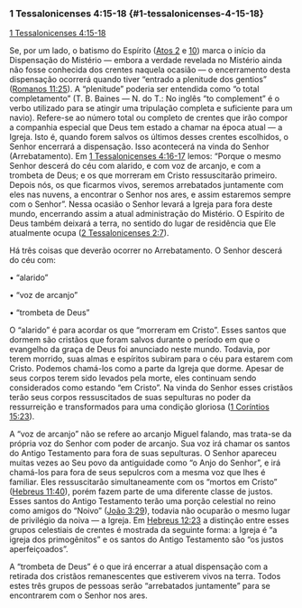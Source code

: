 ### 1 Tessalonicenses 4:15-18 {#1-tessalonicenses-4-15-18}

[1 Tessalonicenses 4:15-18](http://bibliaonline.com.br/acf/1ts/4/15-18)

Se, por um lado, o batismo do Espírito ([Atos 2](http://bibliaonline.com.br/acf/atos/2) e [10](http://bibliaonline.com.br/acf/atos/10)) marca o início da Dispensação do Mistério — embora a verdade revelada no Mistério ainda não fosse conhecida dos crentes naquela ocasião — o encerramento desta dispensação ocorrerá quando tiver “entrado a plenitude dos gentios” ([Romanos 11:25](http://bibliaonline.com.br/acf/rm/11/25)). A “plenitude” poderia ser entendida como “o total completamento” (T. B. Baines — N. do T.: No inglês “to complement” é o verbo utilizado para se atingir uma tripulação completa e suficiente para um navio). Refere-se ao número total ou completo de crentes que irão compor a companhia especial que Deus tem estado a chamar na época atual — a Igreja. Isto é, quando forem salvos os últimos desses crentes escolhidos, o Senhor encerrará a dispensação. Isso acontecerá na vinda do Senhor (Arrebatamento). Em [1 Tessalonicenses 4:16-17](http://bibliaonline.com.br/acf/1ts/4/16-17) lemos: “Porque o mesmo Senhor descerá do céu com alarido, e com voz de arcanjo, e com a trombeta de Deus; e os que morreram em Cristo ressuscitarão primeiro. Depois nós, os que ficarmos vivos, seremos arrebatados juntamente com eles nas nuvens, a encontrar o Senhor nos ares, e assim estaremos sempre com o Senhor”. Nessa ocasião o Senhor levará a Igreja para fora deste mundo, encerrando assim a atual administração do Mistério. O Espírito de Deus também deixará a terra, no sentido do lugar de residência que Ele atualmente ocupa ([2 Tessalonicenses 2:7](http://bibliaonline.com.br/acf/2ts/2/7)).

Há três coisas que deverão ocorrer no Arrebatamento. O Senhor descerá do céu com:

• “alarido”

• “voz de arcanjo”

• “trombeta de Deus”

O “alarido” é para acordar os que “morreram em Cristo”. Esses santos que dormem são cristãos que foram salvos durante o período em que o evangelho da graça de Deus foi anunciado neste mundo. Todavia, por terem morrido, suas almas e espíritos subiram para o céu para estarem com Cristo. Podemos chamá-los como a parte da Igreja que dorme. Apesar de seus corpos terem sido levados pela morte, eles continuam sendo considerados como estando “em Cristo”. Na vinda do Senhor esses cristãos terão seus corpos ressuscitados de suas sepulturas no poder da ressurreição e transformados para uma condição gloriosa ([1 Coríntios 15:23](http://bibliaonline.com.br/acf/1co/15/23)).

A “voz de arcanjo” não se refere ao arcanjo Miguel falando, mas trata-se da própria voz do Senhor com poder de arcanjo. Sua voz irá chamar os santos do Antigo Testamento para fora de suas sepulturas. O Senhor apareceu muitas vezes ao Seu povo da antiguidade como “o Anjo do Senhor”, e irá chamá-los para fora de seus sepulcros com a mesma voz que lhes é familiar. Eles ressuscitarão simultaneamente com os “mortos em Cristo” ([Hebreus 11:40](http://bibliaonline.com.br/acf/hb/11/40)), porém fazem parte de uma diferente classe de justos. Esses santos do Antigo Testamento terão uma porção celestial no reino como amigos do “Noivo” ([João 3:29](http://bibliaonline.com.br/acf/jo/3/29)), todavia não ocuparão o mesmo lugar de privilégio da noiva — a Igreja. Em [Hebreus 12:23](http://bibliaonline.com.br/acf/hb/12/23) a distinção entre esses grupos celestiais de crentes é mostrada da seguinte forma: a Igreja é “a igreja dos primogênitos” e os santos do Antigo Testamento são “os justos aperfeiçoados”.

A “trombeta de Deus” é o que irá encerrar a atual dispensação com a retirada dos cristãos remanescentes que estiverem vivos na terra. Todos estes três grupos de pessoas serão “arrebatados juntamente” para se encontrarem com o Senhor nos ares.